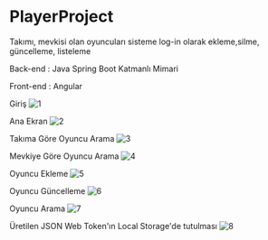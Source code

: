 # PlayerProject

Takımı, mevkisi olan oyuncuları sisteme log-in olarak ekleme,silme, güncelleme, listeleme

Back-end : Java Spring Boot Katmanlı Mimari

Front-end : Angular

Giriş
![1](https://github.com/traaz/PlayerProject/assets/84031734/f725e5f1-c71b-462b-9b62-2408a7ce1fc6)

Ana Ekran
![2](https://github.com/traaz/PlayerProject/assets/84031734/8fec4f2d-6fdb-4117-9fab-4fbe6a778748)

Takıma Göre Oyuncu Arama
![3](https://github.com/traaz/PlayerProject/assets/84031734/8c49b2ec-69ab-4ac8-9610-7bf414168098)

Mevkiye Göre Oyuncu Arama
![4](https://github.com/traaz/PlayerProject/assets/84031734/64271e2f-b5e3-4b68-84e4-19a37c2ffda9)

Oyuncu Ekleme
![5](https://github.com/traaz/PlayerProject/assets/84031734/bb072607-faf0-4a79-97cd-a3a85dbab795)

Oyuncu Güncelleme
![6](https://github.com/traaz/PlayerProject/assets/84031734/5bd1a416-5f15-4aac-988d-ec16dac3d58e)

Oyuncu Arama
![7](https://github.com/traaz/PlayerProject/assets/84031734/2fd3e2a8-27b0-4d70-a4b3-5cef03ed178c)


Üretilen JSON Web Token'ın Local Storage'de tutulması
![8](https://github.com/traaz/PlayerProject/assets/84031734/658dccbd-1408-4a4d-875b-19208e0db53e)



